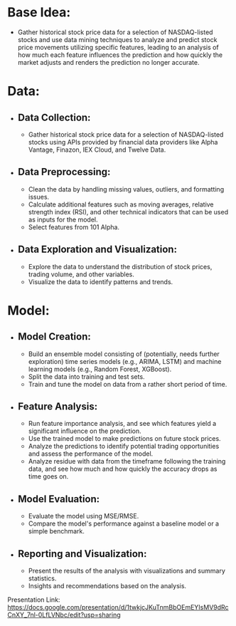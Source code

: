 # Base Idea:
  - Gather historical stock price data for a selection of NASDAQ-listed stocks and use data mining techniques to analyze and predict stock price movements utilizing specific features, leading to an analysis of how much each feature influences the prediction and how quickly the market adjusts and renders the prediction no longer accurate.

# Data:
- ## Data Collection:
  - Gather historical stock price data for a selection of NASDAQ-listed stocks using APIs provided by financial data providers like Alpha Vantage, Finazon, IEX Cloud, and Twelve Data.
- ## Data Preprocessing:
  - Clean the data by handling missing values, outliers, and formatting issues.
  - Calculate additional features such as moving averages, relative strength index (RSI), and other technical indicators that can be used as inputs for the model.
  - Select features from 101 Alpha.
- ## Data Exploration and Visualization:
  - Explore the data to understand the distribution of stock prices, trading volume, and other variables.
  - Visualize the data to identify patterns and trends.

# Model:
- ## Model Creation:
  - Build an ensemble model consisting of (potentially, needs further exploration) time series models (e.g., ARIMA, LSTM) and machine learning models (e.g., Random Forest, XGBoost).
  - Split the data into training and test sets.
  - Train and tune the model on data from a rather short period of time.
- ## Feature Analysis:
  - Run feature importance analysis, and see which features yield a significant influence on the prediction.
  - Use the trained model to make predictions on future stock prices.
  - Analyze the predictions to identify potential trading opportunities and assess the performance of the model.
  - Analyze residue with data from the timeframe following the training data, and see how much and how quickly the accuracy drops as time goes on.
- ## Model Evaluation:
  - Evaluate the model using MSE/RMSE.
  - Compare the model's performance against a baseline model or a simple benchmark.
- ## Reporting and Visualization:
  - Present the results of the analysis with visualizations and summary statistics.
  - Insights and recommendations based on the analysis.

Presentation Link:
https://docs.google.com/presentation/d/1twkjcJKuTnmBbOEmEYIsMV9dRcCnXY_7nl-0LfLVNbc/edit?usp=sharing
